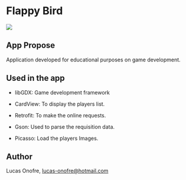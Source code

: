 Flappy Bird 
===========

![](https://media.giphy.com/media/DQe6eRs0YM71TouCD4/giphy.gif)


## App Propose


Application developed for educational purposes on game development.



## Used in the app 

- libGDX: Game development framework

- CardView: To display the players list.

- Retrofit: To make the online requests.

- Gson: Used to parse the requisition data.

- Picasso: Load the players Images.


## Author

Lucas Onofre, lucas-onofre@hotmail.com
